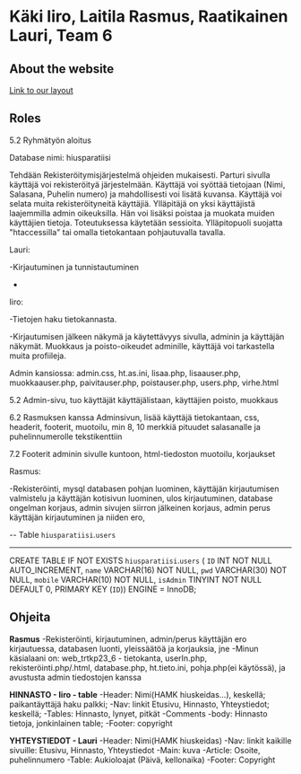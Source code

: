 # Käki Iiro, Laitila Rasmus, Raatikainen Lauri, Team 6

## About the website
[Link to our layout](https://rajamäenhiuskeidas.fi/)

## Roles
5.2 Ryhmätyön aloitus 

Database nimi: hiusparatiisi 

Tehdään Rekisteröitymisjärjestelmä ohjeiden mukaisesti. Parturi sivulla käyttäjä voi rekisteröityä järjestelmään. Käyttäjä voi syöttää tietojaan (Nimi, Salasana, Puhelin numero) ja mahdollisesti voi lisätä kuvansa. Käyttäjä voi selata muita rekisteröityneitä käyttäjiä. Ylläpitäjä on yksi käyttäjistä laajemmilla admin oikeuksilla. Hän voi lisäksi poistaa ja muokata muiden käyttäjien tietoja. Toteutuksessa käytetään sessioita. Ylläpitopuoli suojatta "htaccessilla" tai omalla tietokantaan pohjautuvalla tavalla. 

 

Lauri: 

-Kirjautuminen ja tunnistautuminen 

- 

 

Iiro:  

-Tietojen haku tietokannasta. 

-Kirjautumisen jälkeen näkymä ja käytettävyys sivulla, adminin ja käyttäjän näkymät. Muokkaus ja poisto-oikeudet adminille, käyttäjä voi tarkastella muita profiileja.  

Admin kansiossa: admin.css, ht.as.ini, lisaa.php, lisaauser.php, muokkaauser.php, paivitauser.php, poistauser.php, users.php, virhe.html 

5.2 Admin-sivu, tuo käyttäjät käyttäjälistaan, käyttäjien poisto, muokkaus 

6.2 Rasmuksen kanssa Adminsivun, lisää käyttäjä tietokantaan, css, headerit, footerit, muotoilu, min 8, 10 merkkiä pituudet salasanalle ja puhelinnumerolle tekstikenttiin 

7.2 Footerit adminin sivulle kuntoon, html-tiedoston muotoilu,  korjaukset 

Rasmus: 

-Rekisteröinti, mysql databasen pohjan luominen, käyttäjän kirjautumisen valmistelu ja käyttäjän kotisivun luominen, ulos kirjautuminen, database ongelman korjaus, admin sivujen siirron jälkeinen korjaus, admin perus käyttäjän kirjautuminen ja niiden ero,  

 

 
 -- Table `hiusparatiisi`.`users` 
 -- ----------------------------------------------------- 
 CREATE TABLE IF NOT EXISTS `hiusparatiisi`.`users` ( 
   `ID` INT NOT NULL AUTO_INCREMENT, 
   `name` VARCHAR(16) NOT NULL, 
   `pwd` VARCHAR(30) NOT NULL, 
   `mobile` VARCHAR(10) NOT NULL, 
   `isAdmin` TINYINT NOT NULL DEFAULT 0, 
   PRIMARY KEY (`ID`)) 
 ENGINE = InnoDB; 

  

## Ohjeita ##

**Rasmus**
	-Rekisteröinti, kirjautuminen, admin/perus käyttäjän ero kirjautuessa, databasen luonti, yleissäätöä ja korjauksia, jne
	-Minun käsialaani on: web_trtkp23_6 - tietokanta, userIn.php, rekisteröinti.php/.html, database.php, ht.tieto.ini, pohja.php(ei käytössä), ja avustusta admin tiedostojen kanssa


**HINNASTO - Iiro - table**
	-Header: Nimi(HAMK hiuskeidas...), keskellä; paikantäyttäjä haku palkki;
	-Nav: linkit Etusivu, Hinnasto, Yhteystiedot; keskellä;
	-Tables: Hinnasto, lynyet, pitkät
	-Comments
	-body: Hinnasto tietoja, jonkinlainen table;
	-Footer: copyright

**YHTEYSTIEDOT - Lauri**
    -Header: Nimi(HAMK hiuskeidas)
    -Nav: linkit kaikille sivuille: Etusivu, Hinnasto, Yhteystiedot
    -Main: kuva
    -Article: Osoite, puhelinnumero
    -Table: Aukioloajat (Päivä, kellonaika)
    -Footer: Copyright
